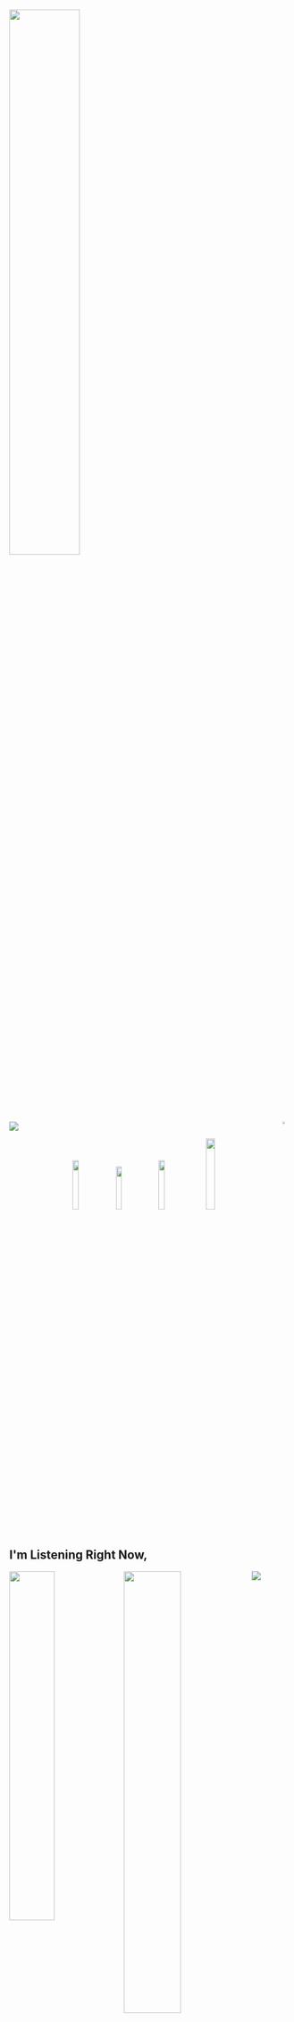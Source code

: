 # <img width="50%" src= "https://readme-typing-svg.demolab.com?font=Fira+Code&pause=1000&color=ff0000&background=FF6AAA00&vCenter=false&multiline=true&width=435&height=30&lines=Hi+there%2C+I'am+m0NAL1SA">

#

<img width="3%" align="right" src="https://cdn.discordapp.com/attachments/999754003455942727/1194315449391906847/pp2.jpg">
<div align="left" width="100%">
<img src="https://media.discordapp.net/attachments/999753965472325652/1208121880628830378/mona-lisa-tablosunun-hikayesi-nedir-mona-lisa-16418950_6307_amp.png?ex=65e2222e&is=65cfad2e&hm=1f31dd686de42b9a45141da953e0e624c79dd79d5473f309d2f1988139637d5d&=&format=webp&quality=lossless">
<p align="center">
 <a href="https://discord.com/users/939214875861868654" target"blank_"><img width="15%" src="https://img.shields.io/badge/Discord%20-030303.svg?&style=for-the-badge&logo=discord&logoColor=white"></a>
  <a href="https://github.com/owslo" target"blank_"><img width="14%" src="https://img.shields.io/badge/GitHub%20-030303.svg?&style=for-the-badge&logo=github&logoColor=white"></a>
  <a href="https://open.spotify.com/user/agghjvwwdvlvcrwr88f8k7rru?si=190f2dd85b294000" target"blank_"><img width="15%" src="https://img.shields.io/badge/Spotify%20-030303.svg?&style=for-the-badge&logo=spotify&logoColor=white"></a>
 <a href="https://www.instagram.com/berkefiidan/" target"blank_"><img width="18%" src="https://img.shields.io/badge/INSTAGRAM%20-030303.svg?&style=for-the-badge&logo=instagram&logoColor=white"></a><p>

  ## I'm Listening Right Now,

 <img width="40%" align="left" src="https://spotify-github-profile.vercel.app/api/view?uid=wh4d5ljfqzfp4cpt6dci81xj4&cover_image=true&theme=natemoo-re&show_onile=true&background_color=000000&bar_color=ffffff&bar_color_cover=false"/>

<img align="left" width="45%" src="https://github-readme-stats.vercel.app/api?username=owslo&show_icons=true&theme=react&hide_border=true&bg_color=0D1117">
<img align="left" width="45%" src="https://github-readme-streak-stats.herokuapp.com/?user=owslo&theme=black-ice&hide_border=true&stroke=0000&background=0D1117">




![](https://raw.githubusercontent.com/zouariste/corona-runner/gh-pages/assets/corona-runner.gif)
